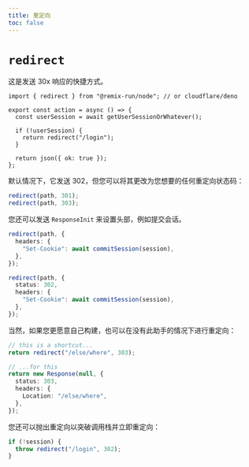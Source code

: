 ```yaml
---
title: 重定向
toc: false
---
```


# `redirect`

这是发送 30x 响应的快捷方式。

```tsx lines=[1,7]
import { redirect } from "@remix-run/node"; // or cloudflare/deno

export const action = async () => {
  const userSession = await getUserSessionOrWhatever();

  if (!userSession) {
    return redirect("/login");
  }

  return json({ ok: true });
};
```

默认情况下，它发送 302，但您可以将其更改为您想要的任何重定向状态码：

```ts
redirect(path, 301);
redirect(path, 303);
```

您还可以发送 `ResponseInit` 来设置头部，例如提交会话。

```ts
redirect(path, {
  headers: {
    "Set-Cookie": await commitSession(session),
  },
});

redirect(path, {
  status: 302,
  headers: {
    "Set-Cookie": await commitSession(session),
  },
});
```

当然，如果您更愿意自己构建，也可以在没有此助手的情况下进行重定向：

```ts
// this is a shortcut...
return redirect("/else/where", 303);

// ...for this
return new Response(null, {
  status: 303,
  headers: {
    Location: "/else/where",
  },
});
```

您还可以抛出重定向以突破调用栈并立即重定向：

```ts
if (!session) {
  throw redirect("/login", 302);
}
```